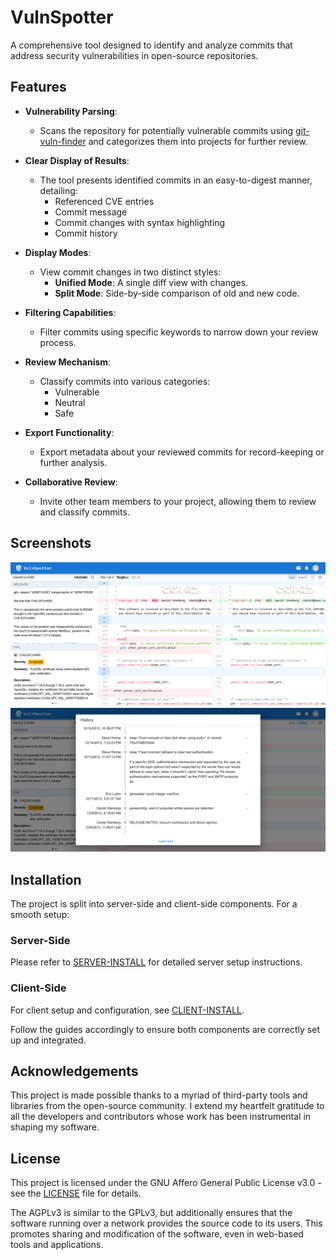 # VulnSpotter

A comprehensive tool designed to identify and analyze commits that address security vulnerabilities in open-source repositories.

## Features

- **Vulnerability Parsing**: 
  - Scans the repository for potentially vulnerable commits using [git-vuln-finder](https://github.com/cve-search/git-vuln-finder) and categorizes them into projects for further review.
  
- **Clear Display of Results**: 
  - The tool presents identified commits in an easy-to-digest manner, detailing:
    - Referenced CVE entries
    - Commit message
    - Commit changes with syntax highlighting
    - Commit history

- **Display Modes**: 
  - View commit changes in two distinct styles:
    - **Unified Mode**: A single diff view with changes.
    - **Split Mode**: Side-by-side comparison of old and new code.

- **Filtering Capabilities**: 
  - Filter commits using specific keywords to narrow down your review process.

- **Review Mechanism**: 
  - Classify commits into various categories:
    - Vulnerable
    - Neutral
    - Safe

- **Export Functionality**: 
  - Export metadata about your reviewed commits for record-keeping or further analysis.

- **Collaborative Review**: 
  - Invite other team members to your project, allowing them to review and classify commits.

## Screenshots

![Commit view](screenshots/commit_view.png)
![commit history](screenshots/commit_history.png)

## Installation

The project is split into server-side and client-side components. For a smooth setup:

### Server-Side
Please refer to [SERVER-INSTALL](backend/README.md) for detailed server setup instructions.

### Client-Side
For client setup and configuration, see [CLIENT-INSTALL](frontend/README.md).

Follow the guides accordingly to ensure both components are correctly set up and integrated.

## Acknowledgements

This project is made possible thanks to a myriad of third-party tools and libraries from the open-source community. I extend my heartfelt gratitude to all the developers and contributors whose work has been instrumental in shaping my software.

## License

This project is licensed under the GNU Affero General Public License v3.0 - see the [LICENSE](LICENSE) file for details.

The AGPLv3 is similar to the GPLv3, but additionally ensures that the software running over a network provides the source code to its users. This promotes sharing and modification of the software, even in web-based tools and applications.

